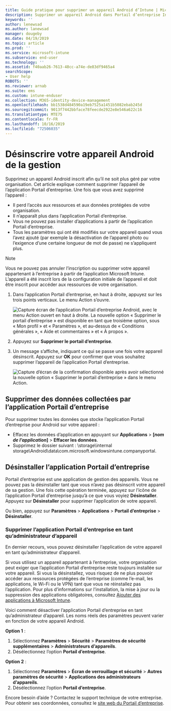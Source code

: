 ```yaml
---
title: Guide pratique pour supprimer un appareil Android d’Intune | Microsoft Docs
description: Supprimer un appareil Android dans Portail d’entreprise Intune
keywords: ''
author: lenewsad
ms.author: lanewsad
manager: dougeby
ms.date: 04/19/2019
ms.topic: article
ms.prod: ''
ms.service: microsoft-intune
ms.subservice: end-user
ms.technology: ''
ms.assetid: f40aab26-7613-48cc-a74e-de83df9465a4
searchScope:
- User help
ROBOTS: ''
ms.reviewer: arnab
ms.suite: ems
ms.custom: intune-enduser
ms.collection: M365-identity-device-management
ms.openlocfilehash: bb1538d484590a19eb7525a1451b5082ebab245d
ms.sourcegitcommit: 9013f7442bbface78feecde2922e8e546a622c16
ms.translationtype: MTE75
ms.contentlocale: fr-FR
ms.lasthandoff: 10/16/2019
ms.locfileid: "72506035"
---
```

# <a name="unenroll-your-android-device-from-management"></a>Désinscrire votre appareil Android de la gestion  

Supprimez un appareil Android inscrit afin qu’il ne soit plus géré par votre organisation. Cet article explique comment supprimer l’appareil de l’application Portail d’entreprise. Une fois que vous avez supprimé l’appareil :  

* Il perd l’accès aux ressources et aux données protégées de votre organisation.
* Il n’apparaît plus dans l’application Portail d’entreprise.
* Vous ne pouvez pas installer d’applications à partir de l’application Portail d’entreprise.
* Tous les paramètres qui ont été modifiés sur votre appareil quand vous l’avez ajouté (par exemple la désactivation de l’appareil photo ou l’exigence d’une certaine longueur de mot de passe) ne s’appliquent plus.  

> [!NOTE]
> Vous ne pouvez pas annuler l’inscription ou supprimer votre appareil appartenant à l’entreprise à partir de l’application Microsoft Intune. L’appareil a été inscrit lors de la configuration initiale de l’appareil et doit être inscrit pour accéder aux ressources de votre organisation.  

1. Dans l’application Portail d’entreprise, en haut à droite, appuyez sur les trois points verticaux. Le menu Action s’ouvre.

   ![Capture écran de l’application Portail d’entreprise Android, avec le menu Action ouvert en haut à droite. La nouvelle option « Supprimer le portail d’entreprise » est disponible en tant que troisième option, sous « Mon profil » et « Paramètres », et au-dessus de « Conditions générales », « Aide et commentaires » et « À propos ».](./media/android_remove_cp_menu_action_after_1705.png)

2. Appuyez sur **Supprimer le portail d’entreprise**.  

3. Un message s’affiche, indiquant ce qui se passe une fois votre appareil désinscrit. Appuyez sur **OK** pour confirmer que vous souhaitez supprimer l’appareil de l’application Portail d’entreprise.

   ![Capture d’écran de la confirmation disponible après avoir sélectionné la nouvelle option « Supprimer le portail d’entreprise » dans le menu Action.](./media/android_remove_cp_menu_confirmation_after_1705.png)

## <a name="remove-data-collected-by-the-company-portal-app"></a>Supprimer des données collectées par l’application Portail d’entreprise  

Pour supprimer toutes les données que stocke l’application Portail d’entreprise pour Android sur votre appareil :

- Effacez les données d’application en appuyant sur **Applications** > **[*nom de l’application*]**  > **Effacer les données**.
- Supprimez le dossier suivant : \storage\internal storage\Android\data\com.microsoft.windowsintune.companyportal.

## <a name="uninstall-the-company-portal-app"></a>Désinstaller l’application Portail d’entreprise

Portail d’entreprise est une application de gestion des appareils. Vous ne pouvez pas la désinstaller tant que vous n’avez pas désinscrit votre appareil de sa gestion. Une fois cette opération terminée, appuyez sur l’icône de l’application Portail d’entreprise jusqu’à ce que vous voyiez **Désinstaller**. Appuyez sur **Désinstaller** pour supprimer l’application de votre appareil.  

Ou bien, appuyez sur **Paramètres** > **Applications** > **Portail d’entreprise** > **Désinstaller**.  

### <a name="remove-the-company-portal-app-as-a-device-administrator"></a>Supprimer l’application Portail d’entreprise en tant qu’administrateur d’appareil

En dernier recours, vous pouvez désinstaller l’application de votre appareil en tant qu’administrateur d’appareil.  

Si vous utilisez un appareil appartenant à l’entreprise, votre organisation peut exiger que l’application Portail d’entreprise reste toujours installée sur votre appareil. Si vous la désinstallez, vous risquez de ne plus pouvoir accéder aux ressources protégées de l’entreprise (comme l’e-mail, les applications, le Wi-Fi ou le VPN) tant que vous ne réinstallez pas l’application. Pour plus d’informations sur l’installation, la mise à jour ou la suppression des applications obligatoires, consultez [Ajouter des applications à Microsoft Intune](/intune/apps/apps-add#apps-that-are-added-automatically-by-intune).

Voici comment désactiver l’application Portail d’entreprise en tant qu’administrateur d’appareil. Les noms réels des paramètres peuvent varier en fonction de votre appareil Android.  

**Option 1** :  

1. Sélectionnez **Paramètres** > **Sécurité** > **Paramètres de sécurité supplémentaires** > **Administrateurs d’appareils**.  
2. Désélectionnez l’option **Portail d’entreprise**.  

**Option 2** :

1. Sélectionnez **Paramètres** > **Écran de verrouillage et sécurité** > **Autres paramètres de sécurité** > **Applications des administrateurs d’appareils**.
2. Désélectionnez l’option **Portail d’entreprise**.

Encore besoin d’aide ? Contactez le support technique de votre entreprise. Pour obtenir ses coordonnées, consultez le [site web du Portail d’entreprise](https://go.microsoft.com/fwlink/?linkid=2010980).
